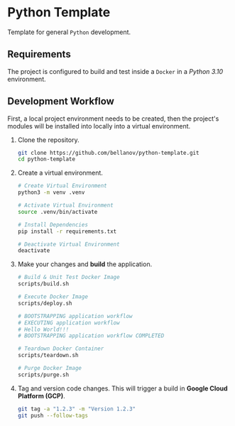 # Python Template

Template for general `Python` development.

## Requirements

The project is configured to build and test inside a `Docker` in a _Python 3.10_ environment.

## Development Workflow

First, a local project environment needs to be created, then the project's modules will be installed into locally into a virtual environment.

1. Clone the repository.

   ```sh
   git clone https://github.com/bellanov/python-template.git
   cd python-template
   ```

2. Create a virtual environment.

   ```sh
   # Create Virtual Environment
   python3 -m venv .venv

   # Activate Virtual Environment
   source .venv/bin/activate

   # Install Dependencies
   pip install -r requirements.txt 

   # Deactivate Virtual Environment
   deactivate
   ```

3. Make your changes and **build** the application.

   ```sh
   # Build & Unit Test Docker Image
   scripts/build.sh

   # Execute Docker Image
   scripts/deploy.sh

   # BOOTSTRAPPING application workflow
   # EXECUTING application workflow
   # Hello World!!!
   # BOOTSTRAPPING application workflow COMPLETED

   # Teardown Docker Container
   scripts/teardown.sh

   # Purge Docker Image
   scripts/purge.sh
   ```

4. Tag and version code changes. This will trigger a build in **Google Cloud Platform (GCP)**.

   ```sh
   git tag -a "1.2.3" -m "Version 1.2.3"
   git push --follow-tags
   ```